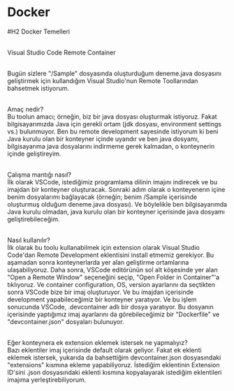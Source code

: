 # Docker
 #H2 Docker Temelleri

 <br/> Visual Studio Code Remote Container
 
  <br/> Bugün sizlere "/Sample" dosyasında oluşturduğum deneme.java dosyasını geliştirmek için kullandığım Visual Studio'nun Remote Toollarından bahsetmek istiyorum.
 
  <br/> Amaç nedir?
<br/>  Bu toolun amacı; örneğin, biz bir java dosyası oluşturmak istiyoruz. Fakat bilgisayarımızda Java için gerekli ortam (jdk dosyası, environment settings vs.) bulunmuyor. Ben bu remote development sayesinde istiyorum ki beni Java kurulu olan bir konteyner içinde uyandır ve ben java dosyamı, bilgisayarıma java dosyalarını indirmeme gerek kalmadan, o konteynerin içinde geliştireyim.
 
 <br/> Çalışma mantığı nasıl?
  <br/> İlk olarak VSCode, istediğimiz programlama dilinin imajını indirecek ve bu imajdan bir konteyner oluşturacak.
 Sonraki adım olarak o konteyenerın içine benim dosyalarımı bağlayacak (örneğin; benim /Sample içerisinde oluşturmuş olduğum deneme.java dosyası).
 Ve böylelikle ben bilgisayarımda Java kurulu olmadan, java kurulu olan bir konteyner içerisinde java dosyamı geliştirebileceğim. 
 
<br/>  Nasıl kullanılır?
<br/> İlk olarak bu toolu kullanabilmek için extension olarak Visual Studio Code'dan Remote Development eklentisini install etmemiz gerekiyor. Bu aşamadan sonra konteynerlarda yer alan geliştirme ortamlarına ulaşabiliyoruz.
 Daha sonra, VSCode editörünün sol alt köşesinde yer alan "Open a Remote Window" seçeneğini seçip, "Open Folder in Container"'a tıklıyoruz. Ve container configuration, OS, version ayarlarını da seçtikten sonra VSCode bize bir imaj oluşturuyor. Ve bu imajdan içerisinde development yapabileceğimiz bir konteyner yaratıyor.
 Ve bu işlem sonucunda VSCode, .devcontainer adlı bir dosya yaratıyor. Bu dosyanın içerisinde yaptığımız imaj ayarlarını da görebileceğimiz bir "Dockerfile" ve "devcontainer.json" dosyaları bulunuyor. 
 
  <br/> Eğer konteynera ek extension eklemek istersek ne yapmalıyız?
<br/>  Bazı eklentiler imaj içerisinde default olarak geliyor. Fakat ek eklenti eklemek istersek, yukarıda da bahsettiğim devcontainer.json dosyasındaki "extensions" kısmına ekleme yapabiliyoruz. İstediğim eklentinin Extension ID'sini .json dosyasındaki eklenti kısmına kopyalayarak istediğim eklentileri imajıma yerleştirebiliyorum.
 
 
 
 
